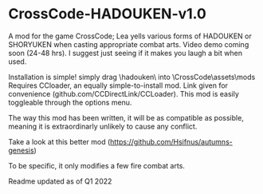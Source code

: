 # CrossCode-HADOUKEN-v1.0
A mod for the game CrossCode; Lea yells various forms of HADOUKEN or SHORYUKEN when casting appropriate combat arts. Video demo coming soon (24-48 hrs). I suggest just seeing if it makes you laugh a bit when used.


Installation is simple! simply drag \hadouken\ into \CrossCode\assets\mods\
Requires CCloader, an equally simple-to-install mod. Link given for convenience (github.com/CCDirectLink/CCLoader). This mod is easily toggleable through the options menu.

The way this mod has been written, it will be as compatible as possible, meaning it is extraordinarly unlikely to cause any conflict.


Take a look at this better mod (https://github.com/Hsifnus/autumns-genesis)


To be specific, it only modifies a few fire combat arts.

Readme updated as of Q1 2022
